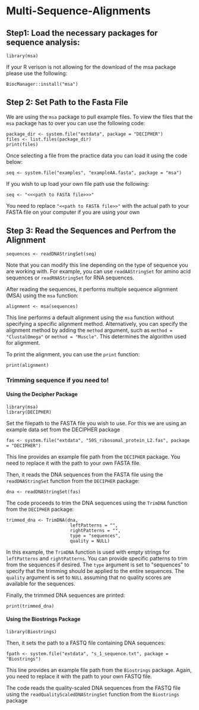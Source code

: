 # Multi-Sequence-Alignments

## Step1: Load the necessary packages for sequence analysis:
```
library(msa)
```
If your R verison is not allowing for the download of the msa package please use the following:
```
BiocManager::install("msa")
```
## Step 2: Set Path to the Fasta File
We are using the ```msa``` package to pull example files. To view the files that the ```msa``` package has to over you can use the following code:
```
package_dir <- system.file("extdata", package = "DECIPHER")
files <- list.files(package_dir)
print(files)
```
Once selecting a file from the practice data you can load it using the code below:

```
seq <- system.file("examples", "exampleAA.fasta", package = "msa")
```
If you wish to up load your own file path use the following:
```
seq <- "<<<path to FASTA file>>>"
```
You need to replace ```"<<path to FASTA file>>"``` with the actual path to your FASTA file on your computer if you are using your own

## Step 3: Read the Sequences and Perfrom the Alignment

```
sequences <- readDNAStringSet(seq)
```
Note that you can modify this line depending on the type of sequence you are working with. For example, you can use ```readAAStringSet``` for amino acid sequences or ```readRNAStringSet``` for RNA sequences.

After reading the sequences, it performs multiple sequence alignment (MSA) using the `msa` function:

```
alignment <- msa(sequences)
```

This line performs a default alignment using the `msa` function without specifying a specific alignment method. Alternatively, you can specify the alignment method by adding the `method` argument, such as `method = "ClustalOmega"` or `method = "Muscle"`. This determines the algorithm used for alignment.

To print the alignment, you can use the `print` function:

```
print(alignment)
```

### Trimming sequence if you need to!

#### Using the Decipher Package
```
library(msa)
library(DECIPHER)
```

Set the filepath to the FASTA file you wish to use. For this we are using an example data set from the DECIPHER package

```
fas <- system.file("extdata", "50S_ribosomal_protein_L2.fas", package = "DECIPHER")
```

This line provides an example file path from the ```DECIPHER``` package. You need to replace it with the path to your own FASTA file.

Then, it reads the DNA sequences from the FASTA file using the ```readDNAStringSet``` function from the ```DECIPHER``` package:

```
dna <- readDNAStringSet(fas)
```

The code proceeds to trim the DNA sequences using the ```TrimDNA``` function from the ```DECIPHER``` package:

```
trimmed_dna <- TrimDNA(dna,
                        leftPatterns = "",
                        rightPatterns = "",
                        type = "sequences",
                        quality = NULL)
```

In this example, the ```TrimDNA``` function is used with empty strings for ```leftPatterns``` and ```rightPatterns```. You can provide specific patterns to trim from the sequences if desired. The `type` argument is set to "sequences" to specify that the trimming should be applied to the entire sequences. The ```quality``` argument is set to ```NULL``` assuming that no quality scores are available for the sequences.

Finally, the trimmed DNA sequences are printed:

```
print(trimmed_dna)
```

#### Using the Biostrings Package

```
library(Biostrings)
```

Then, it sets the path to a FASTQ file containing DNA sequences:

```
fpath <- system.file("extdata", "s_1_sequence.txt", package = "Biostrings")
```

This line provides an example file path from the ```Biostrings``` package. Again, you need to replace it with the path to your own FASTQ file.

The code reads the quality-scaled DNA sequences from the FASTQ file using the ```readQualityScaledDNAStringSet``` function from the ```Biostrings``` package
